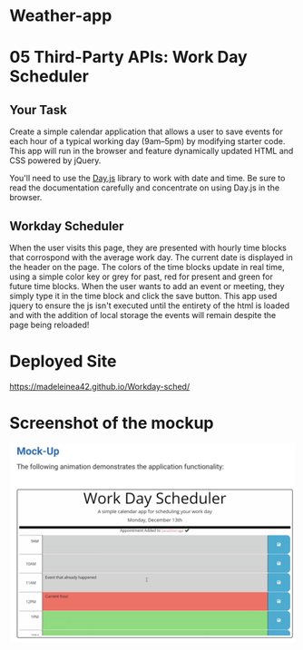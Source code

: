 # Weather-app
# 05 Third-Party APIs: Work Day Scheduler

## Your Task

Create a simple calendar application that allows a user to save events for each hour of a typical working day (9am&ndash;5pm) by modifying starter code. This app will run in the browser and feature dynamically updated HTML and CSS powered by jQuery.

You'll need to use the [Day.js](https://day.js.org/en/) library to work with date and time. Be sure to read the documentation carefully and concentrate on using Day.js in the browser.

## Workday Scheduler

When the user visits this page, they are presented with hourly time blocks that corrospond with the average work day. The current date is displayed in the header on the page.
The colors of the time blocks update in real time, using a simple color key or grey for past, red for present and green for future time blocks.
When the user wants to add an event or meeting, they simply type it in the time block and click the save button. 
This app used jquery to ensure the js isn't executed until the entirety of the html is loaded and with the addition of local storage the events will remain despite the page being reloaded!


# Deployed Site
https://madeleinea42.github.io/Workday-sched/

# Screenshot of the mockup
<img src="/assets/images/Screenshot 2023-08-02 at 4.32.09 PM.png" alt="screenshot of mockup of assignment">